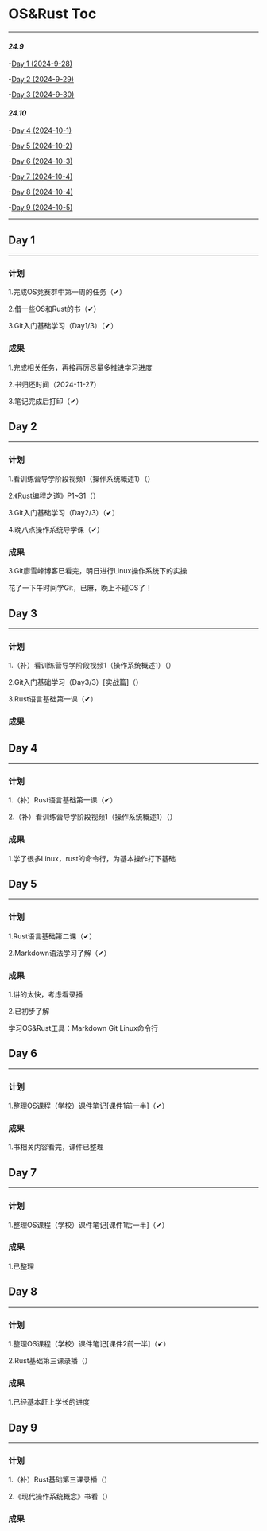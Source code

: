 # OS&Rust Toc

---

#### *24.9*
-[Day 1 (2024-9-28)](#day-1)

-[Day 2 (2024-9-29)](#day-2)

-[Day 3 (2024-9-30)](#day-3)

#### *24.10*
-[Day 4 (2024-10-1)](#day-4)

-[Day 5 (2024-10-2)](#day-5)

-[Day 6 (2024-10-3)](#day-6)

-[Day 7 (2024-10-4)](#day-7)

-[Day 8 (2024-10-4)](#day-8)

-[Day 9 (2024-10-5)](#day-9)

---

## Day 1

---

### 计划
1.完成OS竞赛群中第一周的任务（✔）

2.借一些OS和Rust的书（✔）

3.Git入门基础学习（Day1/3）（✔）

### 成果
1.完成相关任务，再接再厉尽量多推进学习进度

2.书归还时间（2024-11-27）

3.笔记完成后打印（✔）

## Day 2

---

### 计划
1.看训练营导学阶段视频1（操作系统概述1）（）

2.《Rust编程之道》P1~31（）

3.Git入门基础学习（Day2/3）（✔）

4.晚八点操作系统导学课（✔）

### 成果
3.Git廖雪峰博客已看完，明日进行Linux操作系统下的实操

花了一下午时间学Git，已麻，晚上不碰OS了！

## Day 3

---

### 计划
1.（补）看训练营导学阶段视频1（操作系统概述1）（）

2.Git入门基础学习（Day3/3）[实战篇]（）

3.Rust语言基础第一课（✔）

### 成果


##  Day 4

---

### 计划
1.（补）Rust语言基础第一课（✔）

2.（补）看训练营导学阶段视频1（操作系统概述1）（）

### 成果
1.学了很多Linux，rust的命令行，为基本操作打下基础

## Day 5

---

### 计划
1.Rust语言基础第二课（✔）

2.Markdown语法学习了解（✔）

### 成果
1.讲的太快，考虑看录播

2.已初步了解

  学习OS&Rust工具：Markdown  Git  Linux命令行

## Day 6

---

### 计划
1.整理OS课程（学校）课件笔记[课件1前一半]（✔）

### 成果
1.书相关内容看完，课件已整理

## Day 7

---

### 计划
1.整理OS课程（学校）课件笔记[课件1后一半]（✔）

### 成果
1.已整理

## Day 8

---

### 计划
1.整理OS课程（学校）课件笔记[课件2前一半]（✔）

2.Rust基础第三课录播（）
### 成果
1.已经基本赶上学长的进度

## Day 9

---

### 计划
1.（补）Rust基础第三课录播（）

2.《现代操作系统概念》书看（）
### 成果
